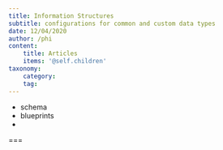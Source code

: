 ```yaml
---
title: Information Structures
subtitle: configurations for common and custom data types
date: 12/04/2020
author: /phi
content:
    title: Articles
    items: '@self.children'
taxonomy:
    category: 
    tag: 
---
```


- schema
- blueprints
-

===


